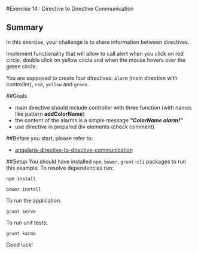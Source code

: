 #Exercise 14 : Directive to Directive Communication

## Summary
In this exercise, your challenge is to share information between directives. 

Implement functionality that will allow to call alert when you click on red circle, double click on yellow circle and when the mouse hovers over the green circle. 

You are supposed to create four directives:
`alarm` (main directive with controller), `red`, `yellow` and `green`.

##Goals
* main directive should include controller with three function (with names like pattern **addColorName**)
* the content of the alarms is a simple message ***"ColorName alarm!"***
* use directive in prepared div elements (check comment)
 
##Before you start, please refer to:
 * [angularjs-directive-to-directive-communication](https://egghead.io/lessons/angularjs-directive-to-directive-communication)

##Setup
 You should have installed `npm`, `bower`, `grunt-cli`  packages to run this example. To resolve dependencies run:

```
npm install
```

```
bower install
```

To run the application:

```
grunt serve
```

To run unit tests:

```
grunt karma
```

Good luck!
